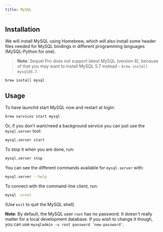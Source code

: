 ```yaml
---
title: MySQL
---
```



## Installation

We will install MySQL using Homebrew, which will also install some header files needed for MySQL bindings in different programming languages (MySQL-Python for one).

> **Note**: Sequel Pro does not support latest MySQL (version 8), because of that you may want to install MySQL 5.7 instead - `brew install mysql@5.7`.

```sh
brew install mysql
```

## Usage

To have launchd start MySQL now and restart at login:

```sh
brew services start mysql
```

Or, if you don't want/need a background service you can just use the `mysql.server` tool:

```sh
mysql.server start
```

To stop it when you are done, run:

```sh
mysql.server stop
```

You can see the different commands available for `mysql.server` with:

```sh
mysql.server --help
```

To connect with the command-line client, run:

```sh
mysql -uroot
```

(Use `exit` to quit the MySQL shell)

**Note**: By default, the MySQL user `root` has no password. It doesn't really matter for a local development database. If you wish to change it though, you can use `mysqladmin -u root password 'new-password'`.
